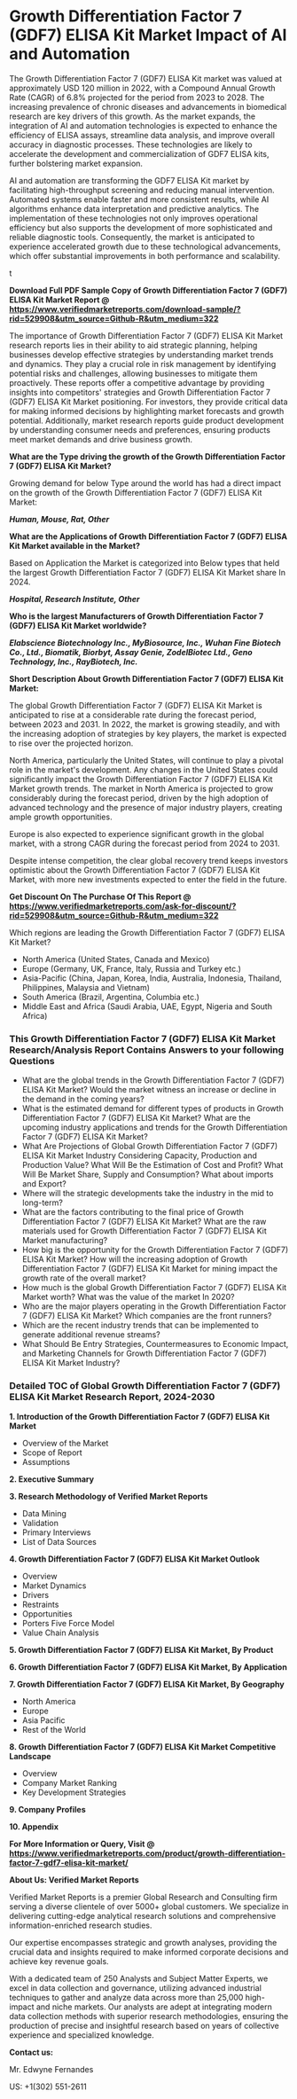 <meta name="title" content="Global Growth Differentiation Factor 7 (GDF7) ELISA Kit Market Impact of AI and Automation"><meta name="description" content="The Growth Differentiation Factor 7 (GDF7) ELISA Kit market was valued at approximately USD 120 million in 2022, with a Compound Annual Growth Rate (CAGR) of 6.8% proj"><meta name="title" content="Growth Differentiation Factor 7 (GDF7) ELISA Kit Market Size, Share, Scope, Trends, Growth, Opportunities, Analysis, Forecast"><h1>Growth Differentiation Factor 7 (GDF7) ELISA Kit Market Impact of AI and Automation</h1><p>The Growth Differentiation Factor 7 (GDF7) ELISA Kit market was valued at approximately USD 120 million in 2022, with a Compound Annual Growth Rate (CAGR) of 6.8% projected for the period from 2023 to 2028. The increasing prevalence of chronic diseases and advancements in biomedical research are key drivers of this growth. As the market expands, the integration of AI and automation technologies is expected to enhance the efficiency of ELISA assays, streamline data analysis, and improve overall accuracy in diagnostic processes. These technologies are likely to accelerate the development and commercialization of GDF7 ELISA kits, further bolstering market expansion.</p><p>AI and automation are transforming the GDF7 ELISA Kit market by facilitating high-throughput screening and reducing manual intervention. Automated systems enable faster and more consistent results, while AI algorithms enhance data interpretation and predictive analytics. The implementation of these technologies not only improves operational efficiency but also supports the development of more sophisticated and reliable diagnostic tools. Consequently, the market is anticipated to experience accelerated growth due to these technological advancements, which offer substantial improvements in both performance and scalability.</p>t</p><p id="" class=""><strong>Download Full PDF Sample Copy of Growth Differentiation Factor 7 (GDF7) ELISA Kit Market Report @ <a href="https://www.verifiedmarketreports.com/download-sample/?rid=529908&utm_source=Github-R&utm_medium=322" target="_blank">https://www.verifiedmarketreports.com/download-sample/?rid=529908&utm_source=Github-R&utm_medium=322</a></strong></p><p>The importance of&nbsp;Growth Differentiation Factor 7 (GDF7) ELISA Kit Market research reports lies in their ability to aid strategic planning, helping businesses develop effective strategies by understanding market trends and dynamics. They play a crucial role in risk management by identifying potential risks and challenges, allowing businesses to mitigate them proactively. These reports offer a competitive advantage by providing insights into competitors' strategies and Growth Differentiation Factor 7 (GDF7) ELISA Kit Market positioning. For investors, they provide critical data for making informed decisions by highlighting market forecasts and growth potential. Additionally, market research reports guide product development by understanding consumer needs and preferences, ensuring products meet market demands and drive business growth.</p><p><strong>What are the&nbsp;Type driving the growth of the Growth Differentiation Factor 7 (GDF7) ELISA Kit Market?</strong></p><p id="" class="">Growing demand for below Type around the world has had a direct impact on the growth of the Growth Differentiation Factor 7 (GDF7) ELISA Kit Market:</p><em><strong>Human, Mouse, Rat, Other</strong></em></p><strong>What are the&nbsp;Applications&nbsp;of Growth Differentiation Factor 7 (GDF7) ELISA Kit Market available in the Market?</strong></p><p id="" class="">Based on Application the Market is categorized into Below types that held the largest Growth Differentiation Factor 7 (GDF7) ELISA Kit Market share In 2024.</p><em><strong>Hospital, Research Institute, Other</strong></em></p><strong>Who is the largest Manufacturers of Growth Differentiation Factor 7 (GDF7) ELISA Kit Market worldwide?</strong></p><p><em><strong>Elabscience Biotechnology Inc., MyBiosource, Inc., Wuhan Fine Biotech Co., Ltd., Biomatik, Biorbyt, Assay Genie, ZodelBiotec Ltd., Geno Technology, Inc., RayBiotech, Inc.</strong></em></p><p id="" class=""><strong>Short Description About Growth Differentiation Factor 7 (GDF7) ELISA Kit Market:</strong></p><p>The global Growth Differentiation Factor 7 (GDF7) ELISA Kit Market is anticipated to rise at a considerable rate during the forecast period, between 2023 and 2031. In 2022, the market is growing steadily, and with the increasing adoption of strategies by key players, the market is expected to rise over the projected horizon.</p><p>North America, particularly the United States, will continue to play a pivotal role in the market's development. Any changes in the United States could significantly impact the Growth Differentiation Factor 7 (GDF7) ELISA Kit Market growth trends. The market in North America is projected to grow considerably during the forecast period, driven by the high adoption of advanced technology and the presence of major industry players, creating ample growth opportunities.</p><p>Europe is also expected to experience significant growth in the global market, with a strong CAGR during the forecast period from 2024 to 2031.</p><p>Despite intense competition, the clear global recovery trend keeps investors optimistic about the Growth Differentiation Factor 7 (GDF7) ELISA Kit Market, with more new investments expected to enter the field in the future.</p><p id="" class=""><strong>Get Discount On The Purchase Of This Report @ <a href="https://www.verifiedmarketreports.com/ask-for-discount/?rid=529908&utm_source=Github-R&utm_medium=322" target="_blank">https://www.verifiedmarketreports.com/ask-for-discount/?rid=529908&utm_source=Github-R&utm_medium=322</a></strong></p>Which regions are leading the Growth Differentiation Factor 7 (GDF7) ELISA Kit Market?</p><ul><li>North America (United States, Canada and Mexico)</li><li>Europe (Germany, UK, France, Italy, Russia and Turkey etc.)</li><li>Asia-Pacific (China, Japan, Korea, India, Australia, Indonesia, Thailand, Philippines, Malaysia and Vietnam)</li><li>South America (Brazil, Argentina, Columbia etc.)</li><li>Middle East and Africa (Saudi Arabia, UAE, Egypt, Nigeria and South Africa)</li></ul><h3 id="" class="">This Growth Differentiation Factor 7 (GDF7) ELISA Kit Market Research/Analysis Report Contains Answers to your following Questions</h3><ul><li>What are the global trends in the Growth Differentiation Factor 7 (GDF7) ELISA Kit Market? Would the market witness an increase or decline in the demand in the coming years?</li><li>What is the estimated demand for different types of products in Growth Differentiation Factor 7 (GDF7) ELISA Kit Market? What are the upcoming industry applications and trends for the Growth Differentiation Factor 7 (GDF7) ELISA Kit Market?</li><li>What Are Projections of Global Growth Differentiation Factor 7 (GDF7) ELISA Kit Market Industry Considering Capacity, Production and Production Value? What Will Be the Estimation of Cost and Profit? What Will Be Market Share, Supply and Consumption? What about imports and Export?</li><li>Where will the strategic developments take the industry in the mid to long-term?</li><li>What are the factors contributing to the final price of Growth Differentiation Factor 7 (GDF7) ELISA Kit Market? What are the raw materials used for Growth Differentiation Factor 7 (GDF7) ELISA Kit Market manufacturing?</li><li>How big is the opportunity for the Growth Differentiation Factor 7 (GDF7) ELISA Kit Market? How will the increasing adoption of Growth Differentiation Factor 7 (GDF7) ELISA Kit Market for mining impact the growth rate of the overall market?</li><li>How much is the global Growth Differentiation Factor 7 (GDF7) ELISA Kit Market worth? What was the value of the market In 2020?</li><li>Who are the major players operating in the Growth Differentiation Factor 7 (GDF7) ELISA Kit Market? Which companies are the front runners?</li><li>Which are the recent industry trends that can be implemented to generate additional revenue streams?</li><li>What Should Be Entry Strategies, Countermeasures to Economic Impact, and Marketing Channels for Growth Differentiation Factor 7 (GDF7) ELISA Kit Market Industry?</li></ul><h3 id="" class="">Detailed TOC of Global Growth Differentiation Factor 7 (GDF7) ELISA Kit Market Research Report, 2024-2030</h3><p id="" class=""><strong>1. Introduction of the Growth Differentiation Factor 7 (GDF7) ELISA Kit Market</strong></p><ul><li>Overview of the Market</li><li>Scope of Report</li><li>Assumptions</li></ul><p id="" class=""><strong>2. Executive Summary</strong></p><p id="" class=""><strong>3. Research Methodology of Verified Market Reports</strong></p><ul><li>Data Mining</li><li>Validation</li><li>Primary Interviews</li><li>List of Data Sources</li></ul><p id="" class=""><strong>4. Growth Differentiation Factor 7 (GDF7) ELISA Kit Market Outlook</strong></p><ul><li>Overview</li><li>Market Dynamics</li><li>Drivers</li><li>Restraints</li><li>Opportunities</li><li>Porters Five Force Model</li><li>Value Chain Analysis</li></ul><p id="" class=""><strong>5. Growth Differentiation Factor 7 (GDF7) ELISA Kit Market, By Product</strong></p><p id="" class=""><strong>6. Growth Differentiation Factor 7 (GDF7) ELISA Kit Market, By Application</strong></p><p id="" class=""><strong>7. Growth Differentiation Factor 7 (GDF7) ELISA Kit Market, By Geography</strong></p><ul><li>North America</li><li>Europe</li><li>Asia Pacific</li><li>Rest of the World</li></ul><p id="" class=""><strong>8. Growth Differentiation Factor 7 (GDF7) ELISA Kit Market Competitive Landscape</strong></p><ul><li>Overview</li><li>Company Market Ranking</li><li>Key Development Strategies</li></ul><p id="" class=""><strong>9. Company Profiles</strong></p><p id="" class=""><strong>10. Appendix</strong></p><p id="" class=""><strong>For More Information or Query, Visit @ <a href="https://www.verifiedmarketreports.com/product/growth-differentiation-factor-7-gdf7-elisa-kit-market/" target="_blank">https://www.verifiedmarketreports.com/product/growth-differentiation-factor-7-gdf7-elisa-kit-market/</a></strong></p><p id="" class=""><strong>About Us: Verified Market Reports</strong></p><p id="" class="">Verified Market Reports is a premier Global Research and Consulting firm serving a diverse clientele of over 5000+ global customers. We specialize in delivering cutting-edge analytical research solutions and comprehensive information-enriched research studies.</p><p id="" class="">Our expertise encompasses strategic and growth analyses, providing the crucial data and insights required to make informed corporate decisions and achieve key revenue goals.</p><p id="" class="">With a dedicated team of 250 Analysts and Subject Matter Experts, we excel in data collection and governance, utilizing advanced industrial techniques to gather and analyze data across more than 25,000 high-impact and niche markets. Our analysts are adept at integrating modern data collection methods with superior research methodologies, ensuring the production of precise and insightful research based on years of collective experience and specialized knowledge.</p><p id="" class=""><strong>Contact us:</strong></p><p id="" class="">Mr. Edwyne Fernandes</p><p id="" class="">US: +1(302) 551-2611</p>